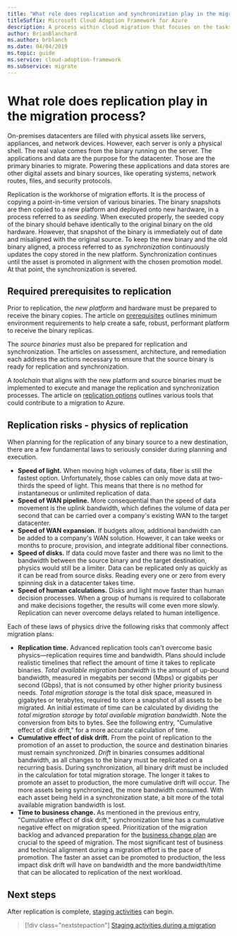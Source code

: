 ```yaml
---
title: "What role does replication and synchronization play in the migration process?"
titleSuffix: Microsoft Cloud Adoption Framework for Azure
description: A process within cloud migration that focuses on the tasks of migrating workloads to the cloud.
author: BrianBlanchard
ms.author: brblanch
ms.date: 04/04/2019
ms.topic: guide
ms.service: cloud-adoption-framework
ms.subservice: migrate
---
```


<!-- markdownlint-disable MD026 -->

# What role does replication play in the migration process?

On-premises datacenters are filled with physical assets like servers, appliances, and network devices. However, each server is only a physical shell. The real value comes from the binary running on the server. The applications and data are the purpose for the datacenter. Those are the primary binaries to migrate. Powering these applications and data stores are other digital assets and binary sources, like operating systems, network routes, files, and security protocols.

Replication is the workhorse of migration efforts. It is the process of copying a point-in-time version of various binaries. The binary snapshots are then copied to a new platform and deployed onto new hardware, in a process referred to as *seeding*. When executed properly, the seeded copy of the binary should behave identically to the original binary on the old hardware. However, that snapshot of the binary is immediately out of date and misaligned with the original source. To keep the new binary and the old binary aligned, a process referred to as *synchronization* continuously updates the copy stored in the new platform. Synchronization continues until the asset is promoted in alignment with the chosen promotion model. At that point, the synchronization is severed.

## Required prerequisites to replication

Prior to replication, the *new platform* and hardware must be prepared to receive the binary copies. The article on [prerequisites](../prerequisites/index.md) outlines minimum environment requirements to help create a safe, robust, performant platform to receive the binary replicas.

The *source binaries* must also be prepared for replication and synchronization. The articles on assessment, architecture, and remediation each address the actions necessary to ensure that the source binary is ready for replication and synchronization.

A *toolchain* that aligns with the new platform and source binaries must be implemented to execute and manage the replication and synchronization processes. The article on [replication options](./replicate-options.md) outlines various tools that could contribute to a migration to Azure.

## Replication risks - physics of replication

When planning for the replication of any binary source to a new destination, there are a few fundamental laws to seriously consider during planning and execution.

- **Speed of light.** When moving high volumes of data, fiber is still the fastest option. Unfortunately, those cables can only move data at two-thirds the speed of light. This means that there is no method for instantaneous or unlimited replication of data.
- **Speed of WAN pipeline.** More consequential than the speed of data movement is the uplink bandwidth, which defines the volume of data per second that can be carried over a company's existing WAN to the target datacenter.
- **Speed of WAN expansion.** If budgets allow, additional bandwidth can be added to a company's WAN solution. However, it can take weeks or months to procure, provision, and integrate additional fiber connections.
- **Speed of disks.** If data could move faster and there was no limit to the bandwidth between the source binary and the target destination, physics would still be a limiter. Data can be replicated only as quickly as it can be read from source disks. Reading every one or zero from every spinning disk in a datacenter takes time.
- **Speed of human calculations.** Disks and light move faster than human decision processes. When a group of humans is required to collaborate and make decisions together, the results will come even more slowly. Replication can never overcome delays related to human intelligence.

Each of these laws of physics drive the following risks that commonly affect migration plans:

- **Replication time.** Advanced replication tools can't overcome basic physics&mdash;replication requires time and bandwidth. Plans should include realistic timelines that reflect the amount of time it takes to replicate binaries. *Total available migration bandwidth* is the amount of up-bound bandwidth, measured in megabits per second (Mbps) or gigabits per second (Gbps), that is not consumed by other higher priority business needs. *Total migration storage* is the total disk space, measured in gigabytes or terabytes, required to store a snapshot of all assets to be migrated. An initial estimate of time can be calculated by dividing the *total migration storage* by *total available migration bandwidth*. Note the conversion from bits to bytes. See the following entry, "Cumulative effect of disk drift," for a more accurate calculation of time.
- **Cumulative effect of disk drift.** From the point of replication to the promotion of an asset to production, the source and destination binaries must remain synchronized. *Drift* in binaries consumes additional bandwidth, as all changes to the binary must be replicated on a recurring basis. During synchronization, all binary drift must be included in the calculation for total migration storage. The longer it takes to promote an asset to production, the more cumulative drift will occur. The more assets being synchronized, the more bandwidth consumed. With each asset being held in a synchronization state, a bit more of the total available migration bandwidth is lost.
- **Time to business change.** As mentioned in the previous entry, "Cumulative effect of disk drift," synchronization time has a cumulative negative effect on migration speed. Prioritization of the migration backlog and advanced preparation for the [business change plan](../optimize/business-change-plan.md) are crucial to the speed of migration. The most significant test of business and technical alignment during a migration effort is the pace of promotion. The faster an asset can be promoted to production, the less impact disk drift will have on bandwidth and the more bandwidth/time that can be allocated to replication of the next workload.

## Next steps

After replication is complete, [staging activities](./stage.md) can begin.

> [!div class="nextstepaction"]
> [Staging activities during a migration](./stage.md)
